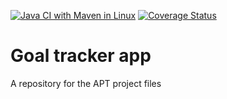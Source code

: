 [![Java CI with Maven in Linux](https://github.com/gabrieledintino/APTProject/actions/workflows/maven.yml/badge.svg)](https://github.com/gabrieledintino/APTProject/actions/workflows/maven.yml)
[![Coverage Status](https://coveralls.io/repos/github/gabrieledintino/APTProject/badge.svg?branch=main)](https://coveralls.io/github/gabrieledintino/APTProject?branch=main)

# Goal tracker app
A repository for the APT project files
